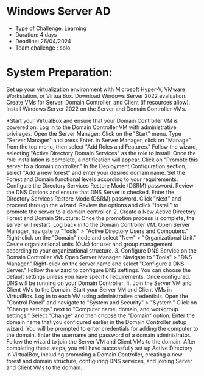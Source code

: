 # Windows Server AD
- Type of Challenge: Learning
- Duration: 4 days
- Deadline: 26/04/2024
- Team challenge : solo

# System Preparation:
Set up your virtualization environment with Microsoft Hyper-V, VMware Workstation, or VirtualBox.
Download Windows Server 2022 evaluation.
Create VMs for Server, Domain Controller, and Client (if resources allow).
Install Windows Server 2022 on the Server and Domain Controller VMs.

*Start your VirtualBox and ensure that your Domain Controller VM is powered on.
Log in to the Domain Controller VM with administrative privileges.
Open the Server Manager:
Click on the "Start" menu.
Type "Server Manager" and press Enter.
In Server Manager, click on "Manage" from the top menu, then select "Add Roles and Features."
Follow the wizard, selecting "Active Directory Domain Services" as the role to install.
Once the role installation is complete, a notification will appear. Click on "Promote this server to a domain controller."
In the Deployment Configuration section, select "Add a new forest" and enter your desired domain name.
Set the Forest and Domain functional levels according to your requirements.
Configure the Directory Services Restore Mode (DSRM) password.
Review the DNS Options and ensure that DNS Server is checked. Enter the Directory Services Restore Mode (DSRM) password.
Click "Next" and proceed through the wizard. Review the options and click "Install" to promote the server to a domain controller.
2. Create a New Active Directory Forest and Domain Structure:
Once the promotion process is complete, the server will restart.
Log back in to the Domain Controller VM.
Open Server Manager, navigate to "Tools" > "Active Directory Users and Computers."
Right-click on the "Domain" node and select "New" > "Organizational Unit."
Create organizational units (OUs) for user and group management according to your organizational structure.
3. Configure DNS Service on the Domain Controller VM:
Open Server Manager.
Navigate to "Tools" > "DNS Manager."
Right-click on the server name and select "Configure a DNS Server."
Follow the wizard to configure DNS settings. You can choose the default settings unless you have specific requirements.
Once configured, DNS will be running on your Domain Controller.
4. Join the Server VM and Client VMs to the Domain:
Start your Server VM and Client VMs in VirtualBox.
Log in to each VM using administrative credentials.
Open the "Control Panel" and navigate to "System and Security" > "System."
Click on "Change settings" next to "Computer name, domain, and workgroup settings."
Select "Change" and then choose the "Domain" option.
Enter the domain name that you configured earlier in the Domain Controller setup wizard.
You will be prompted to enter credentials for adding the computer to the domain. Enter the username and password of a domain administrator.
Follow the wizard to join the Server VM and Client VMs to the domain.
After completing these steps, you will have successfully set up Active Directory in VirtualBox, including promoting a Domain Controller, creating a new forest and domain structure, configuring DNS services, and joining Server and Client VMs to the domain.
